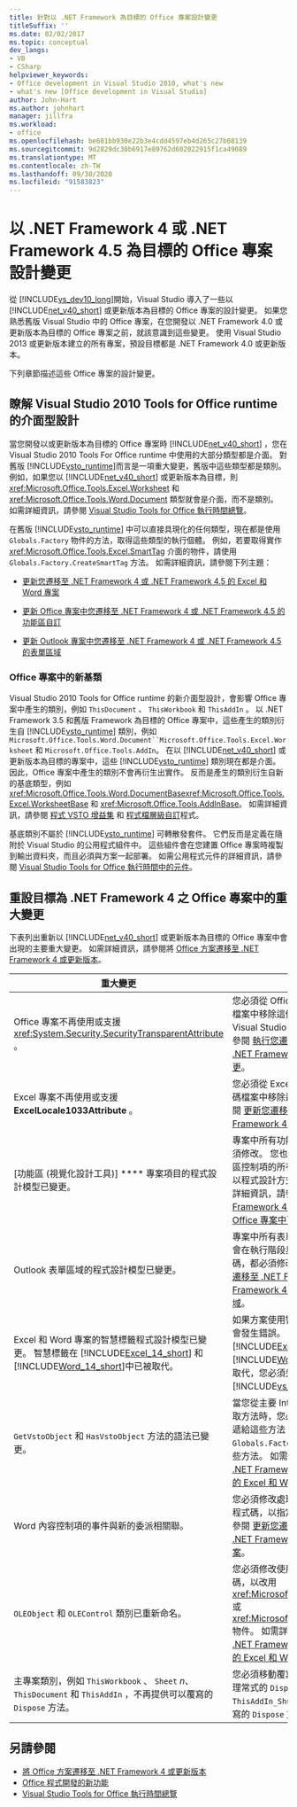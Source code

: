 ```yaml
---
title: 針對以 .NET Framework 為目標的 Office 專案設計變更
titleSuffix: ''
ms.date: 02/02/2017
ms.topic: conceptual
dev_langs:
- VB
- CSharp
helpviewer_keywords:
- Office development in Visual Studio 2010, what's new
- what's new [Office development in Visual Studio]
author: John-Hart
ms.author: johnhart
manager: jillfra
ms.workload:
- office
ms.openlocfilehash: be681bb930e22b3e4cdd4597eb4d265c27b08139
ms.sourcegitcommit: 9d2829dc30b6917e89762d602022915f1ca49089
ms.translationtype: MT
ms.contentlocale: zh-TW
ms.lasthandoff: 09/30/2020
ms.locfileid: "91583823"
---
```

# <a name="changes-to-the-design-of-office-projects-that-target-the-net-framework-4-or-the-net-framework-45"></a>以 .NET Framework 4 或 .NET Framework 4.5 為目標的 Office 專案設計變更
  從 [!INCLUDE[vs_dev10_long](../sharepoint/includes/vs-dev10-long-md.md)]開始，Visual Studio 導入了一些以 [!INCLUDE[net_v40_short](../sharepoint/includes/net-v40-short-md.md)] 或更新版本為目標的 Office 專案的設計變更。 如果您熟悉舊版 Visual Studio 中的 Office 專案，在您開發以 .NET Framework 4.0 或更新版本為目標的 Office 專案之前，就該意識到這些變更。 使用 Visual Studio 2013 或更新版本建立的所有專案，預設目標都是 .NET Framework 4.0 或更新版本。

 下列章節描述這些 Office 專案的設計變更。

## <a name="understand-the-interface-based-design-of-the-visual-studio-2010-tools-for-office-runtime"></a>瞭解 Visual Studio 2010 Tools for Office runtime 的介面型設計
 當您開發以或更新版本為目標的 Office 專案時 [!INCLUDE[net_v40_short](../sharepoint/includes/net-v40-short-md.md)] ，您在 Visual Studio 2010 Tools For Office runtime 中使用的大部分類型都是介面。 對舊版 [!INCLUDE[vsto_runtime](../vsto/includes/vsto-runtime-md.md)]而言是一項重大變更，舊版中這些類型都是類別。 例如，如果您以 [!INCLUDE[net_v40_short](../sharepoint/includes/net-v40-short-md.md)] 或更新版本為目標，則 <xref:Microsoft.Office.Tools.Excel.Worksheet> 和 <xref:Microsoft.Office.Tools.Word.Document> 類型就會是介面，而不是類別。 如需詳細資訊，請參閱 [Visual Studio Tools for Office 執行時間總覽](../vsto/visual-studio-tools-for-office-runtime-overview.md)。

 在舊版 [!INCLUDE[vsto_runtime](../vsto/includes/vsto-runtime-md.md)] 中可以直接具現化的任何類型，現在都是使用 `Globals.Factory` 物件的方法，取得這些類型的執行個體。 例如，若要取得實作 <xref:Microsoft.Office.Tools.Excel.SmartTag> 介面的物件，請使用 `Globals.Factory.CreateSmartTag` 方法。 如需詳細資訊，請參閱下列主題：

- [更新您遷移至 .NET Framework 4 或 .NET Framework 4.5 的 Excel 和 Word 專案](../vsto/updating-excel-and-word-projects-that-you-migrate-to-the-dotnet-framework-4-or-the-dotnet-framework-4-5.md)

- [更新 Office 專案中您遷移至 .NET Framework 4 或 .NET Framework 4.5 的功能區自訂](update-ribbon-customizations-in-office-projects-to-migrate-to-dotnet-framework-4-or-4-5.md)

- [更新 Outlook 專案中您遷移至 .NET Framework 4 或 .NET Framework 4.5 的表單區域](../vsto/updating-form-regions-in-outlook-projects-that-you-migrate-to-the-dotnet-framework-4-or-the-dotnet-framework-4-5.md)

### <a name="new-base-classes-in-office-projects"></a>Office 專案中的新基類
 Visual Studio 2010 Tools for Office runtime 的新介面型設計，會影響 Office 專案中產生的類別，例如 `ThisDocument` 、 `ThisWorkbook` 和 `ThisAddIn` 。 以 .NET Framework 3.5 和舊版 Framework 為目標的 Office 專案中，這些產生的類別衍生自 [!INCLUDE[vsto_runtime](../vsto/includes/vsto-runtime-md.md)] 類別，例如 `Microsoft.Office.Tools.Word.Document``Microsoft.Office.Tools.Excel.Worksheet` 和 `Microsoft.Office.Tools.AddIn`。 在以 [!INCLUDE[net_v40_short](../sharepoint/includes/net-v40-short-md.md)] 或更新版本為目標的專案中，這些 [!INCLUDE[vsto_runtime](../vsto/includes/vsto-runtime-md.md)] 類別現在都是介面。 因此，Office 專案中產生的類別不會再衍生出實作。 反而是產生的類別衍生自新的基底類型，例如 <xref:Microsoft.Office.Tools.Word.DocumentBase><xref:Microsoft.Office.Tools.Excel.WorksheetBase> 和 <xref:Microsoft.Office.Tools.AddInBase>。 如需詳細資訊，請參閱 [程式 VSTO 增益集](../vsto/programming-vsto-add-ins.md) 和 [程式檔層級自訂](../vsto/programming-document-level-customizations.md)程式。

 基底類別不屬於 [!INCLUDE[vsto_runtime](../vsto/includes/vsto-runtime-md.md)] 可轉散發套件。 它們反而是定義在隨附於 Visual Studio 的公用程式組件中。 這些組件會在您建置 Office 專案時複製到輸出資料夾，而且必須與方案一起部署。 如需公用程式元件的詳細資訊，請參閱 [Visual Studio Tools for Office 執行時間中的元件](../vsto/assemblies-in-the-visual-studio-tools-for-office-runtime.md)。

## <a name="breaking-changes-in-office-projects-that-are-retargeted-to-the-net-framework-4"></a>重設目標為 .NET Framework 4 之 Office 專案中的重大變更
 下表列出重新以 [!INCLUDE[net_v40_short](../sharepoint/includes/net-v40-short-md.md)] 或更新版本為目標的 Office 專案中會出現的主要重大變更。 如需詳細資訊，請參閱將 [Office 方案遷移至 .NET Framework 4 或更新版本](../vsto/migrating-office-solutions-to-the-dotnet-framework-4-or-later.md)。

|重大變更|結果|
|---------------------|-----------------|
|Office 專案不再使用或支援 <xref:System.Security.SecurityTransparentAttribute> 。|您必須從 Office 專案的 AssemblyInfo 程式碼檔案中移除這個屬性，此 Office 專案係從 Visual Studio 2008 升級。 如需詳細資訊，請參閱 [執行您遷移至 .NET Framework 4 或 .NET Framework 4.5 之 Office 專案的必要變更](../vsto/required-changes-to-run-office-projects-that-you-migrate-to-the-dotnet-framework-4-or-the-dotnet-framework-4-5.md)。|
|Excel 專案不再使用或支援 **ExcelLocale1033Attribute** 。|您必須從 Excel 專案中的 *AssemblyInfo* 程式碼檔案中移除這個屬性。 如需詳細資訊，請參閱 [更新您遷移至 .NET Framework 4 或 .NET Framework 4.5 的 Excel 和 Word 專案](../vsto/updating-excel-and-word-projects-that-you-migrate-to-the-dotnet-framework-4-or-the-dotnet-framework-4-5.md)。|
|[功能區 (視覺化設計工具)] **** 專案項目的程式設計模型已變更。|專案中所有功能區項目的程式碼後置檔案都必須修改。 您也必須修改在執行階段具現化功能區控制項的所有程式碼、處理功能區事件，或以程式設計方式設定功能區元件的位置。 如需詳細資訊，請參閱 [在您遷移至 .NET Framework 4 或 .NET Framework 4.5 的 Office 專案中更新功能區自訂](update-ribbon-customizations-in-office-projects-to-migrate-to-dotnet-framework-4-or-4-5.md)。|
|Outlook 表單區域的程式設計模型已變更。|專案中所有表單區域的程式碼後置檔案，以及會在執行階段具現化特定表單區域類別的程式碼，都必須修改。 如需詳細資訊，請參閱在 [您遷移至 .NET Framework 4 或 .NET Framework 4.5 的 Outlook 專案中更新表單區域](../vsto/updating-form-regions-in-outlook-projects-that-you-migrate-to-the-dotnet-framework-4-or-the-dotnet-framework-4-5.md)。|
|Excel 和 Word 專案的智慧標籤程式設計模型已變更。 智慧標籤在 [!INCLUDE[Excel_14_short](../vsto/includes/excel-14-short-md.md)] 和 [!INCLUDE[Word_14_short](../vsto/includes/word-14-short-md.md)]中已被取代。|如果方案使用智慧標籤，當您建置專案時，就會發生錯誤。 因為 [!INCLUDE[Excel_14_short](../vsto/includes/excel-14-short-md.md)] 和 [!INCLUDE[Word_14_short](../vsto/includes/word-14-short-md.md)]中的智慧標籤已被取代，您必須先移除標籤，才能測試和偵錯 [!INCLUDE[vs_dev12](../vsto/includes/vs-dev12-md.md)] 或更新版本中的方案。|
|`GetVstoObject` 和 `HasVstoObject` 方法的語法已變更。|當您從主要 Interop 組件 (PIA) 的原生物件上存取方法時，您必須將 `Globals.Factory` 物件傳遞給這些方法；或者也可以在專案的 `Globals.Factory` 屬性傳回的物件上，存取這些方法。 如需詳細資訊，請參閱 [更新您遷移至 .NET Framework 4 或 .NET Framework 4.5 的 Excel 和 Word 專案](../vsto/updating-excel-and-word-projects-that-you-migrate-to-the-dotnet-framework-4-or-the-dotnet-framework-4-5.md)。|
|Word 內容控制項的事件與新的委派相關聯。|您必須修改處理 Word 內容控制項事件的所有程式碼，以指定新的委派。 如需詳細資訊，請參閱 [更新您遷移至 .NET Framework 4 或 .NET Framework 4.5 的 Excel 和 Word 專案](../vsto/updating-excel-and-word-projects-that-you-migrate-to-the-dotnet-framework-4-or-the-dotnet-framework-4-5.md)。|
|`OLEObject` 和 `OLEControl` 類別已重新命名。|您必須修改使用這些類別執行個體的所有程式碼，以改用 <xref:Microsoft.Office.Tools.Excel.ControlSite> 或 <xref:Microsoft.Office.Tools.Word.ControlSite> 物件。 如需詳細資訊，請參閱 [更新您遷移至 .NET Framework 4 或 .NET Framework 4.5 的 Excel 和 Word 專案](../vsto/updating-excel-and-word-projects-that-you-migrate-to-the-dotnet-framework-4-or-the-dotnet-framework-4-5.md)。|
|主專案類別，例如 `ThisWorkbook` 、 `Sheet` *n*、 `ThisDocument` 和 `ThisAddIn` ，不再提供可以覆寫的 `Dispose` 方法。|您必須移動覆寫主項目類別中 `Shutdown` 事件處理常式的 `Dispose` 方法中的所有程式碼 (例如，`ThisAddIn_Shutdown`)，並移除從主項目類別覆寫的 `Dispose` 方法。|

## <a name="see-also"></a>另請參閱
- [將 Office 方案遷移至 .NET Framework 4 或更新版本](../vsto/migrating-office-solutions-to-the-dotnet-framework-4-or-later.md)
- [Office 程式開發的新功能](/previous-versions/86bkz018(v=vs.110))
- [Visual Studio Tools for Office 執行時間總覽](../vsto/visual-studio-tools-for-office-runtime-overview.md)